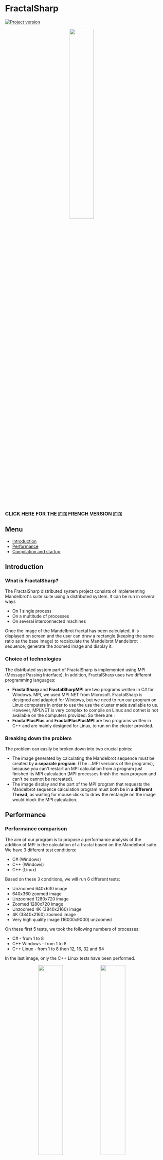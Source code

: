 # FractalSharp

[![Project version](https://img.shields.io/badge/version-1.0-purple.svg)](https://img.shields.io/badge "Project version")

<p align="center">
  <img src="Project Repport/FractalSharp logo.svg" width="40%">
</p>

### [CLICK HERE FOR THE 🇫🇷 FRENCH VERSION 🇫🇷](README_FR.md)

## Menu
- [Introduction](#introduction)
- [Performance](#performance)
- [Compilation and startup](#compilation-and-startup)

## Introduction
### What is FractalSharp?
The FractalSharp distributed system project consists of implementing Mandelbrot's suite
suite using a distributed system. It can be run in several ways
- On 1 single process
- On a multitude of processes
- On several interconnected machines

Once the image of the Mandelbrot fractal has been calculated, it is displayed on screen and the user can
draw a rectangle (keeping the same ratio as the base image) to recalculate the Mandelbrot
Mandelbrot sequence, generate the zoomed image and display it.

### Choice of technologies
The distributed system part of FractalSharp is implemented using MPI (Message Passing Interface).
In addition, FractalSharp uses two different programming languages:
- **FractalSharp** and **FractalSharpMPI** are two programs written in C# for Windows.
MPI, we used MPI.NET from Microsoft. FractalSharp is designed and adapted for
Windows, but we need to run our program on Linux computers in order to use the
use the cluster made available to us. However, MPI.NET is very complex to compile on Linux
and dotnet is not available on the computers provided. So there are :
- **FractalPlusPlus** and **FractalPlusPlusMPI** are two programs written in C++ and are mainly designed
for Linux, to run on the cluster provided.

### Breaking down the problem
The problem can easily be broken down into two crucial points:
- The image generated by calculating the Mandelbrot sequence must be created by **a separate program**.
(The ...MPI versions of the programs), because you can't restart an MPI calculation from a program
just finished its MPI calculation (MPI processes finish the main program and can't be
cannot be recreated).
- The image display and the part of the MPI program that requests the Mandelbrot sequence calculation
program must both be in **a different Thread**, as waiting for mouse clicks to draw the
rectangle on the image would block the MPI calculation.

## Performance
### Performance comparison
The aim of our program is to propose a performance analysis of the addition of MPI
in the calculation of a fractal based on the Mandelbrot suite. We have 3 different test conditions:
- C# (Windows)
- C++ (Windows)
- C++ (Linux)

Based on these 3 conditions, we will run 6 different tests:
- Unzoomed 640x630 image
- 640x360 zoomed image
- Unzoomed 1280x720 image
- Zoomed 1280x720 image
- Unzoomed 4K (3840x2160) image
- 4K (3840x2160) zoomed image
- Very high quality image (16000x9000) unzoomed

On these first 5 tests, we took the following numbers of processes:
- C# - from 1 to 8
- C++ Windows - from 1 to 8
- C++ Linux - from 1 to 8 then 12, 16, 32 and 64

In the last image, only the C++ Linux tests have been performed.
<p align="center">
  <img src="https://github.com/samlach2222/FractalSharp/assets/44367571/b4a40d54-3d50-45fc-b00e-9c67207f7b94" width="40%" margin-left="1%">
  <img src="https://github.com/samlach2222/FractalSharp/assets/44367571/c3d68672-cffd-4d7a-86f9-4d39bf151866" width="40%" margin-right="1%">
</p>

<p align="center">
  <img src="https://github.com/samlach2222/FractalSharp/assets/44367571/3c909da1-c57c-4953-9add-638b7e8a3e84" width="75%">
</p>

In this first test, we have an unzoomed 640x630 image. Performance on Windows
will only be tested up to 8 processes, as our current configuration doesn't allow us to test
on more.

The performance of C# and C++ Linux gets worse as the number of processes increases.
image is very small, the time required to move data is greater than the time saved by
by parallelizing calculations. The C++ Windows version delivers excellent performance.

<p align="center">
  <img src="https://github.com/samlach2222/FractalSharp/assets/44367571/94c40791-028c-4be7-8ca2-6fd0b36a6e4d" width="75%">
</p>

In this second test, we have a 640x630 zoomed image. On a small image, zoomed-in performance
performance is more or less the same as on a zoomed-out image.

<p align="center">
  <img src="https://github.com/samlach2222/FractalSharp/assets/44367571/72424914-db25-4875-9703-d16f70b6d383" width="75%">
</p>

In this third test, we have an unzoomed **1280x720** image. On this medium-sized image
image, we're starting to see significant differences. The performance of the C# program on
Windows degrades very quickly. However, on the same operating system, C++ achieves slightly better
slightly better performance by increasing the number of MPI processes. However, the performance
does not justify the use of MPI and 8 different processes. The other big difference is on
Linux with C++. Up to now, performance has been fairly constant up to 16 processes, but deteriorated enormously beyond that.
degraded dramatically beyond that. On this image, performance, like on Windows, is better up to 16
processes, degrading beyond that, but much less so. This suggests that performance beyond
performance beyond 16 processes would be very good on large images.

<p align="center">
  <img src="https://github.com/samlach2222/FractalSharp/assets/44367571/2443d467-a760-4343-a1a9-dcb4e27dfc53" width="75%">
</p>

In this fourth test, we have a zoomed-in **1280x720** image. There is no significant
between the zoomed and unzoomed images.

<p align="center">
  <img src="https://github.com/samlach2222/FractalSharp/assets/44367571/25d9c12e-fe5f-4f04-9439-6fc9834b817e" width="75%">
</p>

In this fifth test, we have an unzoomed **4K** image. From now on, we won't be focusing on C# performance
C# performance, but C++ performance is becoming increasingly interesting.
interesting.

Times in seconds are starting to get bigger and bigger, and Windows and Linux performance is getting closer and closer.
closer together. The previous hypothesis is beginning to be confirmed.
with few MPI processes, and become much better the more processes are added. There are now
very little difference beyond 16 processes.

<p align="center">
  <img src="https://github.com/samlach2222/FractalSharp/assets/44367571/97e94492-aca1-49cf-acfe-715c4f6685ed" width="75%">
</p>

In this sixth test, we have a zoomed-in **4K** image. There's little change compared to the unzoomed image.
the unzoomed image, but the difference in performance between C++ Windows and Linux disappears
a little more.

<p align="center">
  <img src="https://github.com/samlach2222/FractalSharp/assets/44367571/3bc0f840-cd52-499a-a205-2a366846212b" width="75%">
</p>

In this seventh and final test, we have a zoomed-in **16000x9000** image. On this image, we
to demonstrate our hypothesis. We have therefore only collected C++ Linux data.
On this very large image, we can see a clear difference between using MPI and not using MPI.
not. We also observe very good performance when using 64 processes (the more processes you use, the better the performance).
processes, the better the performance).


## Compilation and startup
### Compilation procedure
To launch the program, we'll first compile it. Since FractalSharp
and FractalPlusPlus are two different programs, we will detail the compilation steps for each.
1. Go to the Source Code folder in the archive, or (optionally) clone from git [https://github.com/samlach2222/FractalSharp.git](https://github.com/samlach2222/FractalSharp.git)
2. Go to the FractalSharp folder for the C# project and FractalPlusPlus for the C++ project.

**FractalSharp (Windows)**
1. Install Visual Studio, then launch the project with the `FractalSharp.sln` file.
2. Right-click on the solution, then `Generate solution`.
3. Go to the `.\FractalSharpbin\[Release|Debug]\net6.0-windows\` folder.

**FractalPlusPlus (Windows)**
1. Install Visual Studio, then launch the project with the `FractalPlus.sln` file.
2. Right-click on the solution, then `Generate solution`.
3. Go to the `.\x64\[Release|Debug]\` folder.

**FractalPlusPlus (Linux)**
1. Run the installation program with the command `./build_linux.sh`.
2. Go to the `.\build_linux\` folder

### Startup + Test data
We can now launch the program. On each version, there are two ways to launch the program
program. The first is the classic one, i.e. launch the GUI program (with the graphical
display). Here, you can zoom in by drawing a rectangle. The second way to launch the program
is to use only the MPI part, in which case the program is launched with command-line
command line arguments.

**On Windows:**

GUI → Run **FractalSharp.exe** or **FractalPlusGUI.exe** (depending on the programming language
programming language.

MPI → Run the **FractalSharpMPI.exe** or **FractalPlusMPI.exe** program (depending on the desired programming language) as follows
programming language) as follows:

`mpiexec -n [NombreProcessMPI] [FractalSharpMPI.exe | FractalPlusMPI.exe] [TailleX] [TailleY] [minComplexX] [maxComplexX]
[minComplexY] [maxComplexY]`

**On Linux:**

GUI → Run the **./FractalPlusPlusGUI** program.

MPI → Run the **./FractalPlusPlusMPI** program as follows 

`mpiexec -hostfile [FilenameHost] -n [NumberMPIProcess] ./FractalPlusPlusMPI [SizeX] [SizeY] [minComplexX] [maxComplexX]
[minComplexY] [maxComplexY]`

**Test data:**

For the GUI version, there isn't really any test data. This version is mainly used to check that it's working properly.
operation. You are free to zoom in as you wish. However, at some point (between the 3rd
and 4th zoom), the program displays only black. This is because we've reached the maximum number of decimal places
for our calculation algorithm.

For the MPI version, the recommended test data are as follows:

- Calculation of an unzoomed **FullHD** image: `SizeX = 1920 SizeY = 1080 minComplexX = -2 maxComplexX = 2
minComplexY = -1.125 maxComplexY = 1.125`
- Calculation of a **FullHD zoomed image**: `SizeX = 1920 SizeY = 1080 minComplexX = -1.828 maxComplexX = -1.64
minComplexY = -0.057 maxComplexY = 0.049`
- Calculation of an unzoomed **16000*9000 image**: `SizeX = 16000 SizeY = 9000 minComplexX = -2 maxComplexX = 2
minComplexY = -1.125 maxComplexY = 1.125`
